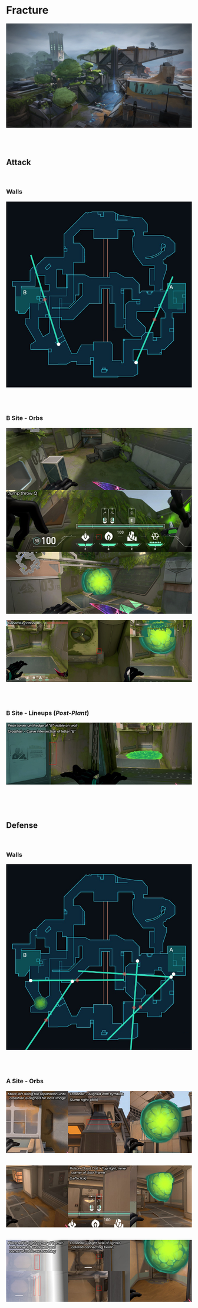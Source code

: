 # Fracture
![image](fracture.jpg)



&nbsp;  
&nbsp;  
## Attack

&nbsp;  
### Walls
![image](attack-walls.jpg)
&nbsp;  

&nbsp;  
### B Site - Orbs
![image](attack%20B%20orb%201.jpg)

![image](attack-B-orb2.jpg)
&nbsp;  

&nbsp;  
### B Site - Lineups (*Post-Plant*)
![image](attack-B-lineup1.jpg)
&nbsp;  



&nbsp;  
&nbsp;  
## Defense

&nbsp;  
### Walls
![image](defense-walls.jpg)
&nbsp;  

&nbsp;  
### A Site - Orbs
![image](defense-A-orb1.jpg)
&nbsp;  

![image](defense-A-orb2.jpg)
&nbsp;  

![image](defense-A-orb3.jpg)
&nbsp;  